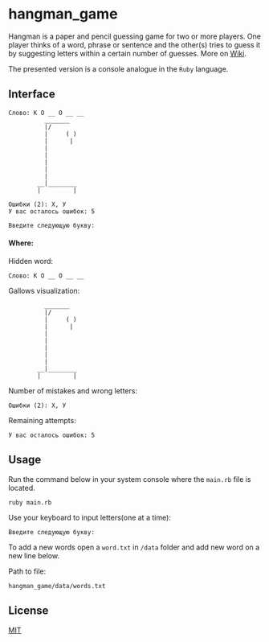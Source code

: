 # hangman_game
Hangman is a paper and pencil guessing game for two or more players. 
One player thinks of a word, phrase or sentence and the other(s) tries to guess it by suggesting letters within a 
certain number of guesses.
More on [Wiki](https://en.wikipedia.org/wiki/Hangman_(game)).

The presented version is a console analogue in the `Ruby` language.

## Interface
```
Слово: К О __ О __ __
          _______
          |/
          |     ( )
          |      |
          |
          |
          |
          |
          |
        __|________
        |         |

Ошибки (2): Х, У
У вас осталось ошибок: 5

Введите следующую букву:
```
#### Where:
Hidden word:
```
Слово: К О __ О __ __
```
Gallows visualization:
```
          _______
          |/
          |     ( )
          |      |
          |
          |
          |
          |
          |
        __|________
        |         |

```
Number of mistakes and wrong letters:
```
Ошибки (2): Х, У
```
Remaining attempts:
```
У вас осталось ошибок: 5
```
## Usage

Run the command below in your system console where the `main.rb` file is located.
```shell
ruby main.rb
```
Use your keyboard to input letters(one at a time):
```
Введите следующую букву: 
```


To add a new words open a `word.txt` in `/data` folder and add new word on a new line below.

Path to file:
```
hangman_game/data/words.txt
```

## License
[MIT](https://choosealicense.com/licenses/mit/)

